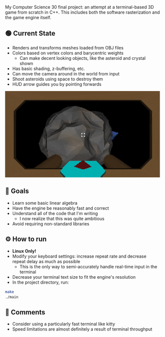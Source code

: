My Computer Science 30 final project: an attempt at a terminal-based 3D game from scratch in C++. This includes both the software rasterization and the game engine itself.

## 🟢 Current State
- Renders and transforms meshes loaded from OBJ files
- Colors based on vertex colors and barycentric weights
    - Can make decent looking objects, like the asteroid and crystal shown
- Has basic shading, z-buffering, etc.
- Can move the camera around in the world from input
- Shoot asteroids using space to destroy them
- HUD arrow guides you by pointing forwards

![Flying around and shooting in cockpit](github/6-15-2025-hud.gif)

## 🎯 Goals
- Learn some basic linear algebra
- Have the engine be reasonably fast and correct
- Understand all of the code that I'm writing
    - I now realize that this was quite ambitious
- Avoid requiring non-standard libraries

## ⚙️ How to run
- **Linux Only!**
- Modify your keyboard settings: increase repeat rate and decrease repeat delay as much as possible
    - This is the only way to semi-accurately handle real-time input in the terminal
- Decrease your terminal text size to fit the engine's resolution
- In the project directory, run:
```bash
make
./main
```

## 💬 Comments
- Consider using a particularly fast terminal like kitty
- Speed limitations are almost definitely a result of terminal throughput
